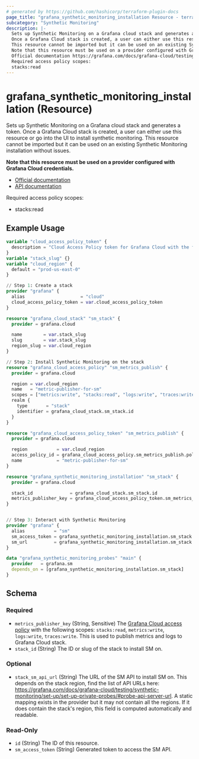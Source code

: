 ```yaml
---
# generated by https://github.com/hashicorp/terraform-plugin-docs
page_title: "grafana_synthetic_monitoring_installation Resource - terraform-provider-grafana"
subcategory: "Synthetic Monitoring"
description: |-
  Sets up Synthetic Monitoring on a Grafana cloud stack and generates a token.
  Once a Grafana Cloud stack is created, a user can either use this resource or go into the UI to install synthetic monitoring.
  This resource cannot be imported but it can be used on an existing Synthetic Monitoring installation without issues.
  Note that this resource must be used on a provider configured with Grafana Cloud credentials.
  Official documentation https://grafana.com/docs/grafana-cloud/testing/synthetic-monitoring/set-up/API documentation https://github.com/grafana/synthetic-monitoring-api-go-client/blob/main/docs/API.md#apiv1registerinstall
  Required access policy scopes:
  stacks:read
---
```


# grafana_synthetic_monitoring_installation (Resource)

Sets up Synthetic Monitoring on a Grafana cloud stack and generates a token. 
Once a Grafana Cloud stack is created, a user can either use this resource or go into the UI to install synthetic monitoring.
This resource cannot be imported but it can be used on an existing Synthetic Monitoring installation without issues.

**Note that this resource must be used on a provider configured with Grafana Cloud credentials.**

* [Official documentation](https://grafana.com/docs/grafana-cloud/testing/synthetic-monitoring/set-up/)
* [API documentation](https://github.com/grafana/synthetic-monitoring-api-go-client/blob/main/docs/API.md#apiv1registerinstall)

Required access policy scopes:

* stacks:read

## Example Usage

```terraform
variable "cloud_access_policy_token" {
  description = "Cloud Access Policy token for Grafana Cloud with the following scopes: accesspolicies:read|write|delete, stacks:read|write|delete"
}
variable "stack_slug" {}
variable "cloud_region" {
  default = "prod-us-east-0"
}

// Step 1: Create a stack
provider "grafana" {
  alias                     = "cloud"
  cloud_access_policy_token = var.cloud_access_policy_token
}

resource "grafana_cloud_stack" "sm_stack" {
  provider = grafana.cloud

  name        = var.stack_slug
  slug        = var.stack_slug
  region_slug = var.cloud_region
}

// Step 2: Install Synthetic Monitoring on the stack
resource "grafana_cloud_access_policy" "sm_metrics_publish" {
  provider = grafana.cloud

  region = var.cloud_region
  name   = "metric-publisher-for-sm"
  scopes = ["metrics:write", "stacks:read", "logs:write", "traces:write"]
  realm {
    type       = "stack"
    identifier = grafana_cloud_stack.sm_stack.id
  }
}

resource "grafana_cloud_access_policy_token" "sm_metrics_publish" {
  provider = grafana.cloud

  region           = var.cloud_region
  access_policy_id = grafana_cloud_access_policy.sm_metrics_publish.policy_id
  name             = "metric-publisher-for-sm"
}

resource "grafana_synthetic_monitoring_installation" "sm_stack" {
  provider = grafana.cloud

  stack_id              = grafana_cloud_stack.sm_stack.id
  metrics_publisher_key = grafana_cloud_access_policy_token.sm_metrics_publish.token
}


// Step 3: Interact with Synthetic Monitoring
provider "grafana" {
  alias           = "sm"
  sm_access_token = grafana_synthetic_monitoring_installation.sm_stack.sm_access_token
  sm_url          = grafana_synthetic_monitoring_installation.sm_stack.stack_sm_api_url
}

data "grafana_synthetic_monitoring_probes" "main" {
  provider   = grafana.sm
  depends_on = [grafana_synthetic_monitoring_installation.sm_stack]
}
```

<!-- schema generated by tfplugindocs -->
## Schema

### Required

- `metrics_publisher_key` (String, Sensitive) The [Grafana Cloud access policy](https://grafana.com/docs/grafana-cloud/security-and-account-management/authentication-and-permissions/access-policies/) with the following scopes: `stacks:read`, `metrics:write`, `logs:write`, `traces:write`. This is used to publish metrics and logs to Grafana Cloud stack.
- `stack_id` (String) The ID or slug of the stack to install SM on.

### Optional

- `stack_sm_api_url` (String) The URL of the SM API to install SM on. This depends on the stack region, find the list of API URLs here: https://grafana.com/docs/grafana-cloud/testing/synthetic-monitoring/set-up/set-up-private-probes/#probe-api-server-url. A static mapping exists in the provider but it may not contain all the regions. If it does contain the stack's region, this field is computed automatically and readable.

### Read-Only

- `id` (String) The ID of this resource.
- `sm_access_token` (String) Generated token to access the SM API.
